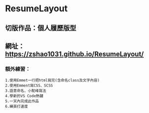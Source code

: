 # ResumeLayout
## 切版作品：個人履歷版型
## 網址：https://zshao1031.github.io/ResumeLayout/

### 額外練習：
    1.使用Emmet一行把html寫完(含命名class及文字內容)
    2.使用Emment寫CSS、SCSS
    3.語意命名、小駝峰寫法
    4.學新的VS Code熱鍵
    5.一天內完成此作品
    6.練英打速度
